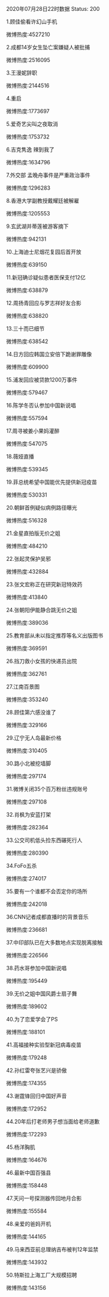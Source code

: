 2020年07月28日22时数据
Status: 200

1.顾佳偷看许幻山手机

微博热度:4527210

2.成都14岁女生坠亡案嫌疑人被批捕

微博热度:2516095

3.王漫妮辞职

微博热度:2144516

4.重启

微博热度:1773697

5.爱奇艺尖叫之夜取消

微博热度:1753732

6.吉克隽逸 辣到我了

微博热度:1634796

7.外交部 孟晚舟事件是严重政治事件

微博热度:1296283

8.香港大学副教授戴耀廷被解雇

微博热度:1205553

9.玄武湖并蒂莲被游客摘下

微博热度:942131

10.上海迪士尼烟花复园后首开放

微博热度:639150

11.新冠确诊疑似患者医保支付12亿

微博热度:638879

12.周扬青回应与罗志祥好友合影

微博热度:638820

13.三十而已细节

微博热度:638542

14.日方回应韩国立安倍下跪谢罪雕像

微博热度:609900

15.浦发回应被贷款1200万事件

微博热度:579467

16.陈学冬否认参加中国新说唱

微博热度:557594

17.周寻被姜小果妈灌醉

微博热度:547075

18.薇娅直播

微博热度:539345

19.菲总统希望中国能优先提供新冠疫苗

微博热度:530331

20.朝鲜首例疑似病例路径曝光

微博热度:516328

21.金星直拍版无价之姐

微博热度:484210

22.张起灵保护吴邪

微博热度:432884

23.张文宏称正在研究新冠特效药

微博热度:413840

24.张朝阳伊能静合跳无价之姐

微博热度:389036

25.教育部从未以指定推荐等名义出版图书

微博热度:369591

26.挡刀救小女孩的快递员出院

微博热度:362761

27.江南百景图

微博热度:353240

28.顾佳第六感没谁了

微博热度:329166

29.辽宁无人岛最新价格

微博热度:310405

30.路小北被挖墙脚

微博热度:297174

31.微博关闭35个百万粉丝违规账号

微博热度:297108

32.肖枫为安蓝打架

微博热度:282364

33.公交司机低头捡东西碾死行人

微博热度:280390

34.FoFo五杀

微博热度:274017

35.要有一个谁都不会否定你的场所

微博热度:242018

36.CNN记者成都直播时的背景音乐

微博热度:236681

37.中印部队已在大多数地点实现脱离接触

微博热度:226566

38.药水哥参加中国新说唱

微博热度:195449

39.无价之姐中国风爵士扇子舞

微博热度:189602

40.为了恋爱学会了PS

微博热度:188101

41.高福接种实验型新冠病毒疫苗

微博热度:179248

42.孙红雷夸张艺兴是骄傲

微博热度:174355

43.谢霆锋回归中国好声音

微博热度:172952

44.20年后打老师男子想当面给老师道歉

微博热度:172293

45.杨洋胸肌

微博热度:164676

46.最新中国百强县

微博热度:158448

47.天问一号探测器传回地月合影

微博热度:155584

48.亲爱的爸妈开机

微博热度:144165

49.马来西亚前总理纳吉布被判12年监禁

微博热度:143932

50.特斯拉上海工厂大规模招聘

微博热度:143156

